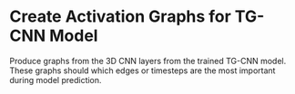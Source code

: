 # Create Activation Graphs for TG-CNN Model

Produce graphs from the 3D CNN layers from the trained TG-CNN model. These graphs should which edges or timesteps are the most important during model prediction. 
